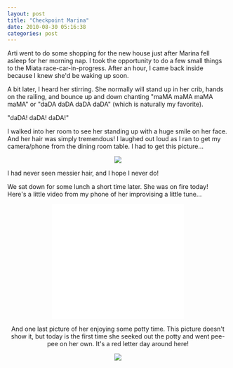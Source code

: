 ```yaml
---
layout: post
title: "Checkpoint Marina"
date: 2010-08-30 05:16:38
categories: post
---
```

Arti went to do some shopping for the new house just after Marina fell asleep for her morning nap.  I took the opportunity to do a few small things to the Miata race-car-in-progress.  After an hour, I came back inside because I knew she'd be waking up soon.  

A bit later, I heard her stirring.  She normally will stand up in her crib, hands on the railing, and bounce up and down chanting "maMA maMA maMA maMA" or "daDA daDA daDA daDA" (which is naturally my favorite).

"daDA! daDA! daDA!"

I walked into her room to see her standing up with a huge smile on her face.  And her hair was simply tremendous!  I laughed out loud as I ran to get my camera/phone from the dining room table.  I had to get this picture...

<center>
<img src='/blog_images/20061228-marina_nappy.jpg'>
</center>

I had never seen messier hair, and I hope I never do!

We sat down for some lunch a short time later.  She was on fire today!  Here's a little video from my phone of her improvising a little tune...

<center>
<OBJECT CLASSID="clsid:02BF25D5-8C17-4B23-BC80-D3488ABDDC6B" WIDTH="300" HEIGHT="262" CODEBASE="http://www.apple.com/qtactivex/qtplugin.cab"><PARAM name="src" VALUE="/blog_images/20061228-marina_lunch.3gp">
<PARAM name="scale" VALUE="aspect">
<PARAM name="autostart" VALUE="false">
<EMBED SRC="/blog_images/20061228-marina_lunch.3gp" WIDTH="300" HEIGHT="262" PLUGINSPAGE="http://www.apple.com/quicktime/download/" scale="aspect" autostart="false"></EMBED></center>

And one last picture of her enjoying some potty time.  This picture doesn't show it, but today is the first time she seeked out the potty and went pee-pee on her own.  It's a red letter day around here!

<center>
<img src='/blog_images/20061228-marina_happy.jpg'>
</center>
